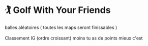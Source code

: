 # 🏌️ Golf With Your Friends

balles aléatoires ( toutes les maps seront finissables )\
\
Classement IG (ordre croissant) moins tu as de points mieux c'est&#x20;
